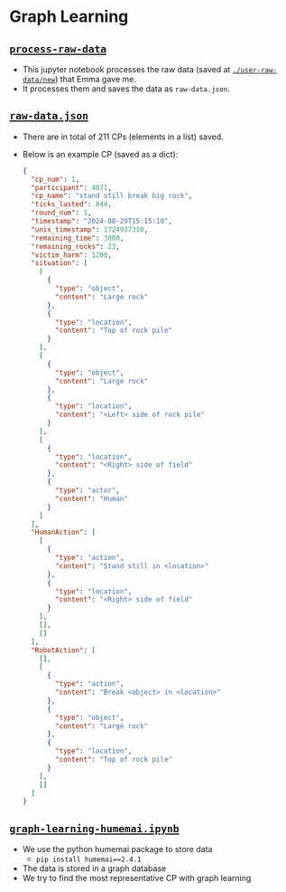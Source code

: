 # Graph Learning


## [`process-raw-data`](./process-raw-data.ipynb)

- This jupyter notebook processes the raw data (saved at
  [`./user-raw-data/new`](./user-raw-data/new)) that Emma gave me.
- It processes them and saves the data as `raw-data.json`.

## [`raw-data.json`](./raw-data.json)

- There are in total of 211 CPs (elements in a list) saved.
- Below is an example CP (saved as a dict):

  ```json
  {
    "cp_num": 1,
    "participant": 4071,
    "cp_name": "stand still break big rock",
    "ticks_lasted": 844,
    "round_num": 1,
    "timestamp": "2024-08-29T15:15:10",
    "unix_timestamp": 1724937310,
    "remaining_time": 3000,
    "remaining_rocks": 23,
    "victim_harm": 1200,
    "situation": [
      [
        {
          "type": "object",
          "content": "Large rock"
        },
        {
          "type": "location",
          "content": "Top of rock pile"
        }
      ],
      [
        {
          "type": "object",
          "content": "Large rock"
        },
        {
          "type": "location",
          "content": "<Left> side of rock pile"
        }
      ],
      [
        {
          "type": "location",
          "content": "<Right> side of field"
        },
        {
          "type": "actor",
          "content": "Human"
        }
      ]
    ],
    "HumanAction": [
      [
        {
          "type": "action",
          "content": "Stand still in <location>"
        },
        {
          "type": "location",
          "content": "<Right> side of field"
        }
      ],
      [],
      []
    ],
    "RobotAction": [
      [],
      [
        {
          "type": "action",
          "content": "Break <object> in <location>"
        },
        {
          "type": "object",
          "content": "Large rock"
        },
        {
          "type": "location",
          "content": "Top of rock pile"
        }
      ],
      []
    ]
  }
  ```

## [`graph-learning-humemai.ipynb`](./graph-learning-humemai.ipynb)

- We use the python humemai package to store data
  - `pip install humemai==2.4.1`
- The data is stored in a graph database
- We try to find the most representative CP with graph learning